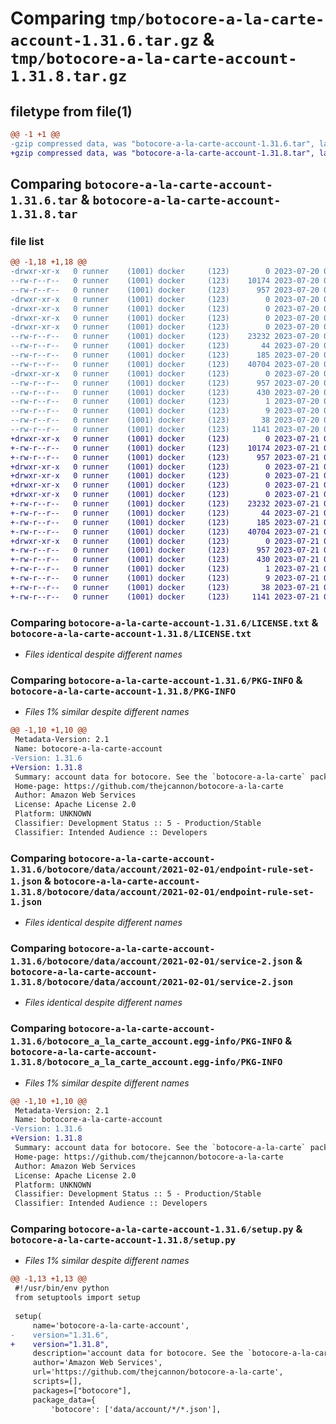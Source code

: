 # Comparing `tmp/botocore-a-la-carte-account-1.31.6.tar.gz` & `tmp/botocore-a-la-carte-account-1.31.8.tar.gz`

## filetype from file(1)

```diff
@@ -1 +1 @@
-gzip compressed data, was "botocore-a-la-carte-account-1.31.6.tar", last modified: Thu Jul 20 01:20:02 2023, max compression
+gzip compressed data, was "botocore-a-la-carte-account-1.31.8.tar", last modified: Fri Jul 21 01:21:10 2023, max compression
```

## Comparing `botocore-a-la-carte-account-1.31.6.tar` & `botocore-a-la-carte-account-1.31.8.tar`

### file list

```diff
@@ -1,18 +1,18 @@
-drwxr-xr-x   0 runner    (1001) docker     (123)        0 2023-07-20 01:20:02.242537 botocore-a-la-carte-account-1.31.6/
--rw-r--r--   0 runner    (1001) docker     (123)    10174 2023-07-20 01:20:02.000000 botocore-a-la-carte-account-1.31.6/LICENSE.txt
--rw-r--r--   0 runner    (1001) docker     (123)      957 2023-07-20 01:20:02.242537 botocore-a-la-carte-account-1.31.6/PKG-INFO
-drwxr-xr-x   0 runner    (1001) docker     (123)        0 2023-07-20 01:20:02.242537 botocore-a-la-carte-account-1.31.6/botocore/
-drwxr-xr-x   0 runner    (1001) docker     (123)        0 2023-07-20 01:20:02.242537 botocore-a-la-carte-account-1.31.6/botocore/data/
-drwxr-xr-x   0 runner    (1001) docker     (123)        0 2023-07-20 01:20:02.242537 botocore-a-la-carte-account-1.31.6/botocore/data/account/
-drwxr-xr-x   0 runner    (1001) docker     (123)        0 2023-07-20 01:20:02.242537 botocore-a-la-carte-account-1.31.6/botocore/data/account/2021-02-01/
--rw-r--r--   0 runner    (1001) docker     (123)    23232 2023-07-20 01:19:55.000000 botocore-a-la-carte-account-1.31.6/botocore/data/account/2021-02-01/endpoint-rule-set-1.json
--rw-r--r--   0 runner    (1001) docker     (123)       44 2023-07-20 01:19:55.000000 botocore-a-la-carte-account-1.31.6/botocore/data/account/2021-02-01/examples-1.json
--rw-r--r--   0 runner    (1001) docker     (123)      185 2023-07-20 01:19:55.000000 botocore-a-la-carte-account-1.31.6/botocore/data/account/2021-02-01/paginators-1.json
--rw-r--r--   0 runner    (1001) docker     (123)    40704 2023-07-20 01:19:55.000000 botocore-a-la-carte-account-1.31.6/botocore/data/account/2021-02-01/service-2.json
-drwxr-xr-x   0 runner    (1001) docker     (123)        0 2023-07-20 01:20:02.242537 botocore-a-la-carte-account-1.31.6/botocore_a_la_carte_account.egg-info/
--rw-r--r--   0 runner    (1001) docker     (123)      957 2023-07-20 01:20:02.000000 botocore-a-la-carte-account-1.31.6/botocore_a_la_carte_account.egg-info/PKG-INFO
--rw-r--r--   0 runner    (1001) docker     (123)      430 2023-07-20 01:20:02.000000 botocore-a-la-carte-account-1.31.6/botocore_a_la_carte_account.egg-info/SOURCES.txt
--rw-r--r--   0 runner    (1001) docker     (123)        1 2023-07-20 01:20:02.000000 botocore-a-la-carte-account-1.31.6/botocore_a_la_carte_account.egg-info/dependency_links.txt
--rw-r--r--   0 runner    (1001) docker     (123)        9 2023-07-20 01:20:02.000000 botocore-a-la-carte-account-1.31.6/botocore_a_la_carte_account.egg-info/top_level.txt
--rw-r--r--   0 runner    (1001) docker     (123)       38 2023-07-20 01:20:02.242537 botocore-a-la-carte-account-1.31.6/setup.cfg
--rw-r--r--   0 runner    (1001) docker     (123)     1141 2023-07-20 01:20:02.000000 botocore-a-la-carte-account-1.31.6/setup.py
+drwxr-xr-x   0 runner    (1001) docker     (123)        0 2023-07-21 01:21:10.490731 botocore-a-la-carte-account-1.31.8/
+-rw-r--r--   0 runner    (1001) docker     (123)    10174 2023-07-21 01:21:10.000000 botocore-a-la-carte-account-1.31.8/LICENSE.txt
+-rw-r--r--   0 runner    (1001) docker     (123)      957 2023-07-21 01:21:10.490731 botocore-a-la-carte-account-1.31.8/PKG-INFO
+drwxr-xr-x   0 runner    (1001) docker     (123)        0 2023-07-21 01:21:10.490731 botocore-a-la-carte-account-1.31.8/botocore/
+drwxr-xr-x   0 runner    (1001) docker     (123)        0 2023-07-21 01:21:10.490731 botocore-a-la-carte-account-1.31.8/botocore/data/
+drwxr-xr-x   0 runner    (1001) docker     (123)        0 2023-07-21 01:21:10.490731 botocore-a-la-carte-account-1.31.8/botocore/data/account/
+drwxr-xr-x   0 runner    (1001) docker     (123)        0 2023-07-21 01:21:10.490731 botocore-a-la-carte-account-1.31.8/botocore/data/account/2021-02-01/
+-rw-r--r--   0 runner    (1001) docker     (123)    23232 2023-07-21 01:21:06.000000 botocore-a-la-carte-account-1.31.8/botocore/data/account/2021-02-01/endpoint-rule-set-1.json
+-rw-r--r--   0 runner    (1001) docker     (123)       44 2023-07-21 01:21:06.000000 botocore-a-la-carte-account-1.31.8/botocore/data/account/2021-02-01/examples-1.json
+-rw-r--r--   0 runner    (1001) docker     (123)      185 2023-07-21 01:21:06.000000 botocore-a-la-carte-account-1.31.8/botocore/data/account/2021-02-01/paginators-1.json
+-rw-r--r--   0 runner    (1001) docker     (123)    40704 2023-07-21 01:21:06.000000 botocore-a-la-carte-account-1.31.8/botocore/data/account/2021-02-01/service-2.json
+drwxr-xr-x   0 runner    (1001) docker     (123)        0 2023-07-21 01:21:10.490731 botocore-a-la-carte-account-1.31.8/botocore_a_la_carte_account.egg-info/
+-rw-r--r--   0 runner    (1001) docker     (123)      957 2023-07-21 01:21:10.000000 botocore-a-la-carte-account-1.31.8/botocore_a_la_carte_account.egg-info/PKG-INFO
+-rw-r--r--   0 runner    (1001) docker     (123)      430 2023-07-21 01:21:10.000000 botocore-a-la-carte-account-1.31.8/botocore_a_la_carte_account.egg-info/SOURCES.txt
+-rw-r--r--   0 runner    (1001) docker     (123)        1 2023-07-21 01:21:10.000000 botocore-a-la-carte-account-1.31.8/botocore_a_la_carte_account.egg-info/dependency_links.txt
+-rw-r--r--   0 runner    (1001) docker     (123)        9 2023-07-21 01:21:10.000000 botocore-a-la-carte-account-1.31.8/botocore_a_la_carte_account.egg-info/top_level.txt
+-rw-r--r--   0 runner    (1001) docker     (123)       38 2023-07-21 01:21:10.490731 botocore-a-la-carte-account-1.31.8/setup.cfg
+-rw-r--r--   0 runner    (1001) docker     (123)     1141 2023-07-21 01:21:10.000000 botocore-a-la-carte-account-1.31.8/setup.py
```

### Comparing `botocore-a-la-carte-account-1.31.6/LICENSE.txt` & `botocore-a-la-carte-account-1.31.8/LICENSE.txt`

 * *Files identical despite different names*

### Comparing `botocore-a-la-carte-account-1.31.6/PKG-INFO` & `botocore-a-la-carte-account-1.31.8/PKG-INFO`

 * *Files 1% similar despite different names*

```diff
@@ -1,10 +1,10 @@
 Metadata-Version: 2.1
 Name: botocore-a-la-carte-account
-Version: 1.31.6
+Version: 1.31.8
 Summary: account data for botocore. See the `botocore-a-la-carte` package for more info.
 Home-page: https://github.com/thejcannon/botocore-a-la-carte
 Author: Amazon Web Services
 License: Apache License 2.0
 Platform: UNKNOWN
 Classifier: Development Status :: 5 - Production/Stable
 Classifier: Intended Audience :: Developers
```

### Comparing `botocore-a-la-carte-account-1.31.6/botocore/data/account/2021-02-01/endpoint-rule-set-1.json` & `botocore-a-la-carte-account-1.31.8/botocore/data/account/2021-02-01/endpoint-rule-set-1.json`

 * *Files identical despite different names*

### Comparing `botocore-a-la-carte-account-1.31.6/botocore/data/account/2021-02-01/service-2.json` & `botocore-a-la-carte-account-1.31.8/botocore/data/account/2021-02-01/service-2.json`

 * *Files identical despite different names*

### Comparing `botocore-a-la-carte-account-1.31.6/botocore_a_la_carte_account.egg-info/PKG-INFO` & `botocore-a-la-carte-account-1.31.8/botocore_a_la_carte_account.egg-info/PKG-INFO`

 * *Files 1% similar despite different names*

```diff
@@ -1,10 +1,10 @@
 Metadata-Version: 2.1
 Name: botocore-a-la-carte-account
-Version: 1.31.6
+Version: 1.31.8
 Summary: account data for botocore. See the `botocore-a-la-carte` package for more info.
 Home-page: https://github.com/thejcannon/botocore-a-la-carte
 Author: Amazon Web Services
 License: Apache License 2.0
 Platform: UNKNOWN
 Classifier: Development Status :: 5 - Production/Stable
 Classifier: Intended Audience :: Developers
```

### Comparing `botocore-a-la-carte-account-1.31.6/setup.py` & `botocore-a-la-carte-account-1.31.8/setup.py`

 * *Files 1% similar despite different names*

```diff
@@ -1,13 +1,13 @@
 #!/usr/bin/env python
 from setuptools import setup
 
 setup(
     name='botocore-a-la-carte-account',
-    version="1.31.6",
+    version="1.31.8",
     description='account data for botocore. See the `botocore-a-la-carte` package for more info.',
     author='Amazon Web Services',
     url='https://github.com/thejcannon/botocore-a-la-carte',
     scripts=[],
     packages=["botocore"],
     package_data={
         'botocore': ['data/account/*/*.json'],
```

